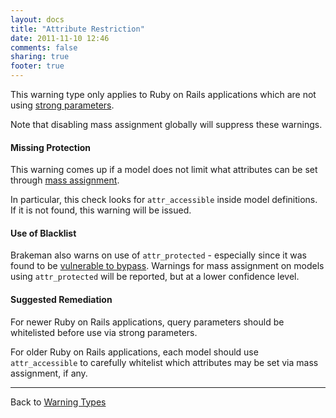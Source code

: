 ```yaml
---
layout: docs
title: "Attribute Restriction"
date: 2011-11-10 12:46
comments: false
sharing: true
footer: true
---
```


This warning type only applies to Ruby on Rails applications which are not using [strong parameters](https://guides.rubyonrails.org/action_controller_overview.html#strong-parameters).

Note that disabling mass assignment globally will suppress these warnings.

#### Missing Protection

This warning comes up if a model does not limit what attributes can be set through [mass assignment](https://guides.rubyonrails.org/v3.2.9/security.html#mass-assignment).

In particular, this check looks for `attr_accessible` inside model definitions. If it is not found, this warning will be issued.

#### Use of Blacklist

Brakeman also warns on use of `attr_protected` - especially since it was found to be [vulnerable to bypass](https://groups.google.com/d/topic/rubyonrails-security/AFBKNY7VSH8/discussion). Warnings for mass assignment on models using `attr_protected` will be reported, but at a lower confidence level.

#### Suggested Remediation

For newer Ruby on Rails applications, query parameters should be whitelisted before use via strong parameters.

For older Ruby on Rails applications, each model should use `attr_accessible` to carefully whitelist which attributes may be set via mass assignment, if any.

---

Back to [Warning Types](/docs/warning_types)
